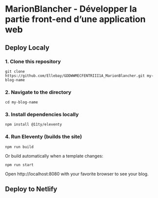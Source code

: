 # MarionBlancher - Développer la partie front-end d’une application web

## Deploy Localy

### 1. Clone this repository
```
git clone https://github.com/Ellebay/GDDWWMECFENTRIII1A_MarionBlancher.git my-blog-name
```

### 2. Navigate to the directory
```
cd my-blog-name
```

### 3. Install dependencies locally
```
npm install @11ty/eleventy
```

### 4. Run Eleventy (builds the site)
```
npm run build
```

Or build automatically when a template changes:
```
npm run start
```

Open http://localhost:8080 with your favorite browser to see your blog.

## Deploy to Netlify
